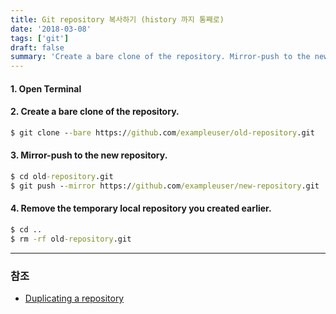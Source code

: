 ```yaml
---
title: Git repository 복사하기 (history 까지 통째로)
date: '2018-03-08'
tags: ['git']
draft: false
summary: 'Create a bare clone of the repository. Mirror-push to the new repository. Remove the temporary local repository you created earlier.'
---
```


#### 1. Open Terminal

#### 2. Create a bare clone of the repository.

```cmd
$ git clone --bare https://github.com/exampleuser/old-repository.git
```

#### 3. Mirror-push to the new repository.

```cmd
$ cd old-repository.git
$ git push --mirror https://github.com/exampleuser/new-repository.git
```

#### 4. Remove the temporary local repository you created earlier.

```cmd
$ cd ..
$ rm -rf old-repository.git
```

---

### 참조

- [Duplicating a repository](https://help.github.com/en/github/creating-cloning-and-archiving-repositories/duplicating-a-repository)
